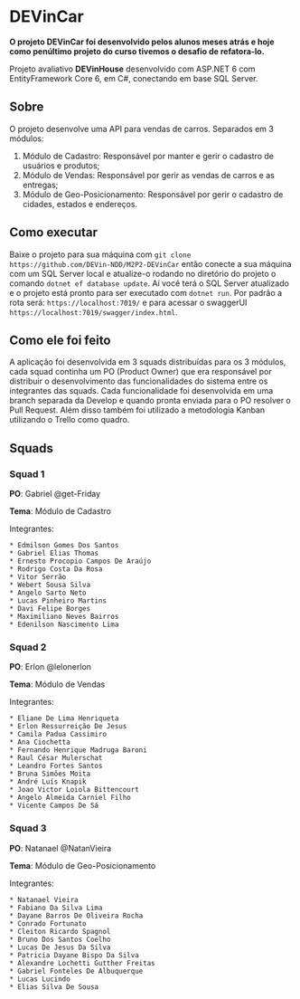 # DEVinCar

**O projeto DEVinCar foi desenvolvido pelos alunos meses atrás e hoje como penúltimo projeto do curso tivemos o desafio de refatora-lo.**

Projeto avaliativo **DEVinHouse** desenvolvido com ASP.NET 6 com EntityFramework Core 6, em C#, conectando em base SQL Server.

## Sobre

O projeto desenvolve uma API para vendas de carros. Separados em 3 módulos:
1. Módulo de Cadastro: Responsável por manter e gerir o cadastro de usuários e produtos; 
2. Módulo de Vendas: Responsável por gerir as vendas de carros e as entregas;
3. Módulo de Geo-Posicionamento: Responsável por gerir o cadastro de cidades, estados e endereços.


## Como executar

Baixe o projeto para sua máquina com `git clone https://github.com/DEVin-NDD/M2P2-DEVinCar` então conecte a sua máquina com um SQL Server local e atualize-o rodando no diretório do projeto o comando `dotnet ef database update`. Aí você terá o SQL Server atualizado e o projeto está pronto para ser executado com `dotnet run`. Por padrão a rota será: `https://localhost:7019/` e para acessar o swaggerUI `https://localhost:7019/swagger/index.html`.

## Como ele foi feito

A aplicação foi desenvolvida em 3 squads distribuídas para os 3 módulos, cada squad continha um PO (Product Owner) que era responsável por distribuir o desenvolvimento das funcionalidades do sistema entre os integrantes das squads. Cada funcionalidade foi desenvolvida em uma branch separada da Develop e quando pronta enviada para o PO resolver o Pull Request. Além disso também foi utilizado a metodologia Kanban utilizando o Trello como quadro. 

## Squads

### Squad 1

**PO**: Gabriel @get-Friday

**Tema**: Módulo de Cadastro

Integrantes:

    * Edmilson Gomes Dos Santos
    * Gabriel Elias Thomas
    * Ernesto Procopio Campos De Araújo
    * Rodrigo Costa Da Rosa
    * Vitor Serrão
    * Webert Sousa Silva
    * Angelo Sarto Neto
    * Lucas Pinheiro Martins
    * Davi Felipe Borges
    * Maximiliano Neves Bairros
    * Edenilson Nascimento Lima

### Squad 2

**PO**: Erlon @lelonerlon

**Tema**: Módulo de Vendas

Integrantes:

    * Eliane De Lima Henriqueta
    * Erlon Ressurreição De Jesus
    * Camila Padua Cassimiro
    * Ana Ciochetta
    * Fernando Henrique Madruga Baroni
    * Raul César Mulerschat
    * Leandro Fortes Santos
    * Bruna Simões Moita
    * André Luís Knapik
    * Joao Victor Loiola Bittencourt
    * Angelo Almeida Carniel Filho
    * Vicente Campos De Sá

### Squad 3

**PO**: Natanael @NatanVieira

**Tema**: Módulo de Geo-Posicionamento

Integrantes:

    * Natanael Vieira
    * Fabiano Da Silva Lima
    * Dayane Barros De Oliveira Rocha
    * Conrado Fortunato
    * Cleiton Ricardo Spagnol
    * Bruno Dos Santos Coelho
    * Lucas De Jesus Da Silva
    * Patricia Dayane Bispo Da Silva
    * Alexandre Lochetti Gutther Freitas
    * Gabriel Fonteles De Albuquerque
    * Lucas Lucindo
    * Elias Silva De Sousa
